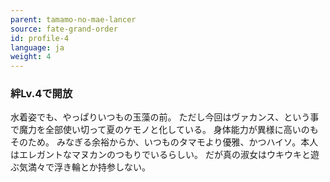 ```yaml
---
parent: tamamo-no-mae-lancer
source: fate-grand-order
id: profile-4
language: ja
weight: 4
---
```


### 絆Lv.4で開放

水着姿でも、やっぱりいつもの玉藻の前。
ただし今回はヴァカンス、という事で魔力を全部使い切って夏のケモノと化している。
身体能力が異様に高いのもそのため。
みなぎる余裕からか、いつものタマモより優雅、かつハイソ。本人はエレガントなマヌカンのつもりでいるらしい。
だが真の淑女はウキウキと遊ぶ気満々で浮き輪とか持参しない。
